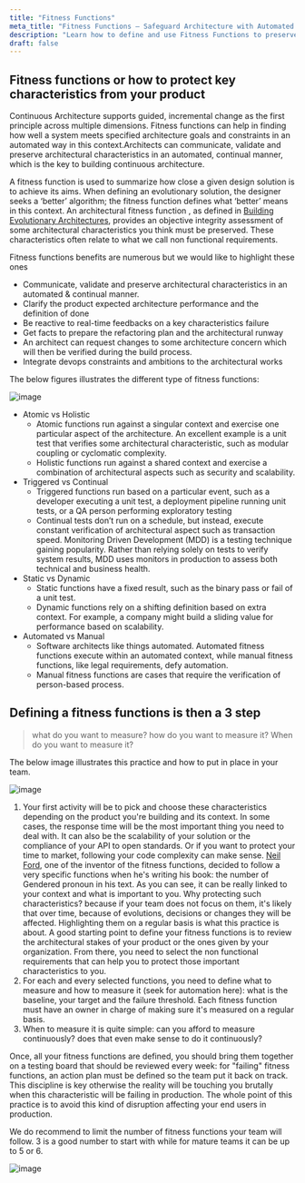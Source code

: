 ```yaml
---
title: "Fitness Functions"
meta_title: "Fitness Functions – Safeguard Architecture with Automated Checks"
description: "Learn how to define and use Fitness Functions to preserve architectural characteristics and ensure continuous compliance with non-functional requirements."
draft: false
---
```


## Fitness functions or how to protect key characteristics from your product

Continuous Architecture supports guided, incremental change as the first principle across multiple dimensions. Fitness functions can help in finding how well a system meets specified architecture goals and constraints in an automated way in this context.Architects can communicate, validate and preserve architectural characteristics in an automated, continual manner, which is the key to building continuous architecture.

A fitness function is used to summarize how close a given design solution is to achieve its aims. When defining an evolutionary solution, the designer seeks a ‘better’ algorithm; the fitness function defines what ‘better’ means in this context. An architectural fitness function , as defined in [Building Evolutionary Architectures](http://www.thoughtworks.com/books/building-evolutionary-architectures), provides an objective integrity assessment of some architectural characteristics you think must be preserved. These characteristics often relate to what we call non functional requirements.

Fitness functions benefits are numerous but we would like to highlight these ones

* Communicate, validate and preserve architectural characteristics in an automated & continual manner.
* Clarify the product expected architecture performance and the definition of done
* Be reactive to real-time feedbacks on a key characteristics failure
* Get facts to prepare the refactoring plan and the architectural runway
* An architect can request changes to some architecture concern which will then be verified during the build process.
* Integrate devops constraints and ambitions to the architectural works

The below figures illustrates the different type of fitness functions:

![image](./images/practices/misc/fitness-functions-types.png)

* Atomic vs Holistic
  * Atomic functions run against a singular context and exercise one particular aspect of the architecture. An excellent example is a unit test that verifies some architectural characteristic, such as modular coupling or cyclomatic complexity.
  * Holistic functions run against a shared context and exercise a combination of architectural aspects such as security and scalability.
* Triggered vs Continual
  * Triggered functions run based on a particular event, such as a developer executing a unit test, a deployment pipeline running unit tests, or a QA person performing exploratory testing
  * Continual tests don’t run on a schedule, but instead, execute constant verification of architectural aspect such as transaction speed. Monitoring Driven Development (MDD) is a testing technique gaining popularity. Rather than relying solely on tests to verify system results, MDD uses monitors in production to assess both technical and business health.
* Static vs Dynamic
  * Static functions have a fixed result, such as the binary pass or fail of a unit test.
  * Dynamic functions rely on a shifting definition based on extra context. For example, a company might build a sliding value for performance based on scalability.
* Automated vs Manual
  * Software architects like things automated. Automated fitness functions execute within an automated context, while manual fitness functions, like legal requirements, defy automation.
  * Manual fitness functions are cases that require the verification of person-based process.

## Defining a fitness functions is then a 3 step

> what do you want to measure?
> how do you want to measure it?
> When do you want to measure it?

The below image illustrates this practice and how to put in place in your team.

![image](./images/practices/kit-fitness-functions.jpeg)

1. Your first activity will be to pick and choose these characteristics depending on the product you're building and its context. In some cases, the response time will be the most important thing you need to deal with. It can also be the scalability of your solution or the compliance of your API to open standards. Or if you want to protect your time to market, following your code complexity can make sense. [Neil Ford](http://nealford.com/), one of the inventor of the fitness functions, decided to follow a very specific functions when he's writing his book: the number of Gendered pronoun in his text. As you can see, it can be really linked to your context and what is important to you. Why protecting such characteristics? because if your team does not focus on them, it's likely that over time, because of evolutions, decisions or changes they will be affected. Highlighting them on a regular basis is what this practice is about. A good starting point to define your fitness functions is to review the architectural stakes of your product or the ones given by your organization. From there, you need to select the non functional requirements that can help you to protect those important characteristics to you.
2. For each and every selected functions, you need to define what to measure and how to measure it (seek for automation here): what is the baseline, your target and the failure threshold. Each fitness function must have an owner in charge of making sure it's measured on a regular basis.
3. When to measure it is quite simple: can you afford to measure continuously? does that even make sense to do it continuously?

Once, all your fitness functions are defined, you should bring them together on a testing board that should be reviewed every week: for "failing" fitness functions, an action plan must be defined so the team put it back on track. This discipline is key otherwise the reality will be touching you brutally when this characteristic will be failing in production. The whole point of this practice is to avoid this kind of disruption affecting your end users in production.

We do recommend to limit the number of fitness functions your team will follow. 3 is a good number to start with while for mature teams it can be up to 5 or 6. 

![image](./images/practices/misc/fitness-functions-board.png)
